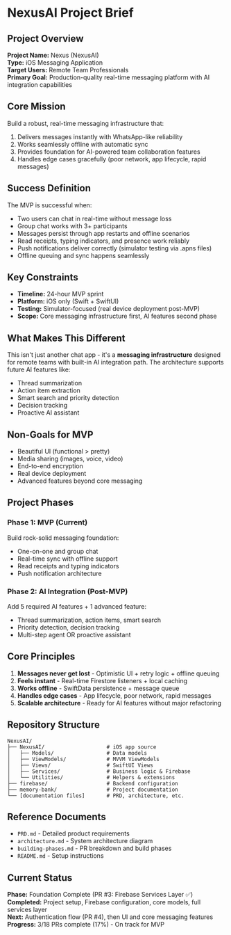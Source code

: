 # NexusAI Project Brief

## Project Overview

**Project Name:** Nexus (NexusAI)  
**Type:** iOS Messaging Application  
**Target Users:** Remote Team Professionals  
**Primary Goal:** Production-quality real-time messaging platform with AI integration capabilities

## Core Mission

Build a robust, real-time messaging infrastructure that:
1. Delivers messages instantly with WhatsApp-like reliability
2. Works seamlessly offline with automatic sync
3. Provides foundation for AI-powered team collaboration features
4. Handles edge cases gracefully (poor network, app lifecycle, rapid messages)

## Success Definition

The MVP is successful when:
- Two users can chat in real-time without message loss
- Group chat works with 3+ participants
- Messages persist through app restarts and offline scenarios
- Read receipts, typing indicators, and presence work reliably
- Push notifications deliver correctly (simulator testing via .apns files)
- Offline queuing and sync happens seamlessly

## Key Constraints

- **Timeline:** 24-hour MVP sprint
- **Platform:** iOS only (Swift + SwiftUI)
- **Testing:** Simulator-focused (real device deployment post-MVP)
- **Scope:** Core messaging infrastructure first, AI features second phase

## What Makes This Different

This isn't just another chat app - it's a **messaging infrastructure** designed for remote teams with built-in AI integration path. The architecture supports future AI features like:
- Thread summarization
- Action item extraction
- Smart search and priority detection
- Decision tracking
- Proactive AI assistant

## Non-Goals for MVP

- Beautiful UI (functional > pretty)
- Media sharing (images, voice, video)
- End-to-end encryption
- Real device deployment
- Advanced features beyond core messaging

## Project Phases

### Phase 1: MVP (Current)
Build rock-solid messaging foundation:
- One-on-one and group chat
- Real-time sync with offline support
- Read receipts and typing indicators
- Push notification architecture

### Phase 2: AI Integration (Post-MVP)
Add 5 required AI features + 1 advanced feature:
- Thread summarization, action items, smart search
- Priority detection, decision tracking
- Multi-step agent OR proactive assistant

## Core Principles

1. **Messages never get lost** - Optimistic UI + retry logic + offline queuing
2. **Feels instant** - Real-time Firestore listeners + local caching
3. **Works offline** - SwiftData persistence + message queue
4. **Handles edge cases** - App lifecycle, poor network, rapid messages
5. **Scalable architecture** - Ready for AI features without major refactoring

## Repository Structure

```
NexusAI/
├── NexusAI/                    # iOS app source
│   ├── Models/                 # Data models
│   ├── ViewModels/             # MVVM ViewModels
│   ├── Views/                  # SwiftUI Views
│   ├── Services/               # Business logic & Firebase
│   └── Utilities/              # Helpers & extensions
├── firebase/                   # Backend configuration
├── memory-bank/                # Project documentation
└── [documentation files]       # PRD, architecture, etc.
```

## Reference Documents

- `PRD.md` - Detailed product requirements
- `architecture.md` - System architecture diagram
- `building-phases.md` - PR breakdown and build phases
- `README.md` - Setup instructions

## Current Status

**Phase:** Foundation Complete (PR #3: Firebase Services Layer ✅)  
**Completed:** Project setup, Firebase configuration, core models, full services layer  
**Next:** Authentication flow (PR #4), then UI and core messaging features  
**Progress:** 3/18 PRs complete (17%) - On track for MVP

